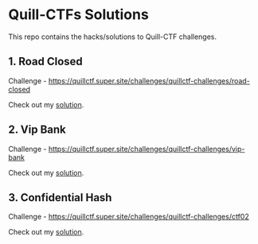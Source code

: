 # Quill-CTFs Solutions

This repo contains the hacks/solutions to Quill-CTF challenges.

## 1. Road Closed

Challenge - https://quillctf.super.site/challenges/quillctf-challenges/road-closed

Check out my [solution](./road-closed).


## 2. Vip Bank

Challenge - https://quillctf.super.site/challenges/quillctf-challenges/vip-bank

Check out my [solution](./vip-bank).


## 3. Confidential Hash

Challenge - https://quillctf.super.site/challenges/quillctf-challenges/ctf02

Check out my [solution](./confidential-hash).

